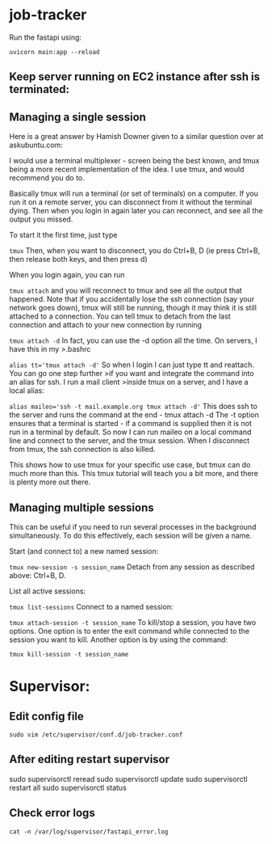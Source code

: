 # job-tracker

Run the fastapi using:

`uvicorn main:app --reload`

## Keep server running on EC2 instance after ssh is terminated:

## Managing a single session
Here is a great answer by Hamish Downer given to a similar question over at askubuntu.com:

I would use a terminal multiplexer - screen being the best known, and tmux being a more recent implementation of the idea. I use tmux, and would recommend you do to.

Basically tmux will run a terminal (or set of terminals) on a computer. If you run it on a remote server, you can disconnect from it without the terminal dying. Then when you login in again later you can reconnect, and see all the output you missed.

To start it the first time, just type

`tmux`
Then, when you want to disconnect, you do Ctrl+B, D (ie press Ctrl+B, then release both keys, and then press d)

When you login again, you can run

`tmux attach`
and you will reconnect to tmux and see all the output that happened. Note that if you accidentally lose the ssh connection (say your network goes down), tmux will still be running, though it may think it is still attached to a connection. You can tell tmux to detach from the last connection and attach to your new connection by running

`tmux attach -d`
In fact, you can use the -d option all the time. On servers, I have this in my >.bashrc

`alias tt='tmux attach -d'`
So when I login I can just type tt and reattach. You can go one step further >if you want and integrate the command into an alias for ssh. I run a mail client >inside tmux on a server, and I have a local alias:

`alias maileo='ssh -t mail.example.org tmux attach -d'`
This does ssh to the server and runs the command at the end - tmux attach -d The -t option ensures that a terminal is started - if a command is supplied then it is not run in a terminal by default. So now I can run maileo on a local command line and connect to the server, and the tmux session. When I disconnect from tmux, the ssh connection is also killed.

This shows how to use tmux for your specific use case, but tmux can do much more than this. This tmux tutorial will teach you a bit more, and there is plenty more out there.

## Managing multiple sessions
This can be useful if you need to run several processes in the background simultaneously. To do this effectively, each session will be given a name.

Start (and connect to) a new named session:

`tmux new-session -s session_name`
Detach from any session as described above: Ctrl+B, D.

List all active sessions:

`tmux list-sessions`
Connect to a named session:

`tmux attach-session -t session_name`
To kill/stop a session, you have two options. One option is to enter the exit command while connected to the session you want to kill. Another option is by using the command:

`tmux kill-session -t session_name`


# Supervisor:

## Edit config file
`sudo vim /etc/supervisor/conf.d/job-tracker.conf`

## After editing restart supervisor
sudo supervisorctl reread
sudo supervisorctl update
sudo supervisorctl restart all
sudo supervisorctl status

## Check error logs
`cat -n /var/log/supervisor/fastapi_error.log`